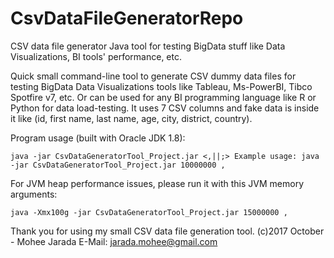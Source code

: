 # CsvDataFileGeneratorRepo
CSV data file generator Java tool for testing BigData stuff like Data Visualizations, BI tools' performance, etc.

Quick small command-line tool to generate CSV dummy data files for testing BigData Data Visualizations tools like 
Tableau, Ms-PowerBI, Tibco Spotfire v7, etc. Or can be used for any BI programming language like R or Python for data load-testing.
It uses 7 CSV columns and fake data is inside it like (id, first name, last name, age, city, district, country).

Program usage (built with Oracle JDK 1.8):

    java -jar CsvDataGeneratorTool_Project.jar <,||;> Example usage: java -jar CsvDataGeneratorTool_Project.jar 10000000 ,

For JVM heap performance issues, please run it with this JVM memory arguments:

    java -Xmx100g -jar CsvDataGeneratorTool_Project.jar 15000000 ,

Thank you for using my small CSV data file generation tool. (c)2017 October - Mohee Jarada
E-Mail: jarada.mohee@gmail.com

